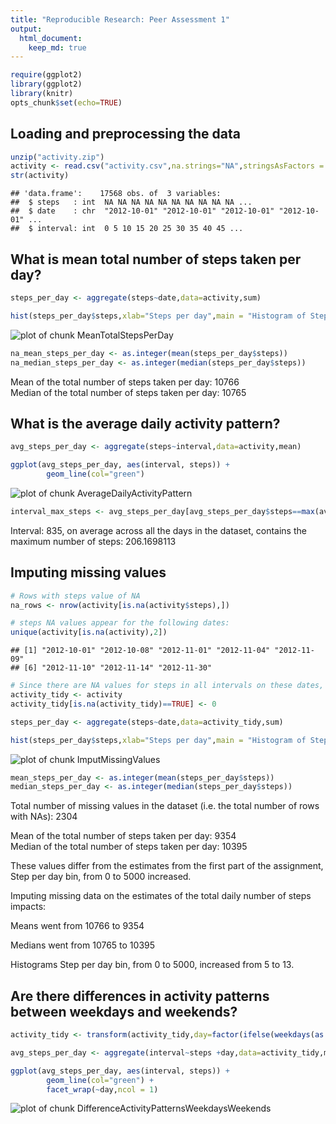 ```yaml
---
title: "Reproducible Research: Peer Assessment 1"
output: 
  html_document:
    keep_md: true
---
```



```r
require(ggplot2)
library(ggplot2)
library(knitr)
opts_chunk$set(echo=TRUE)
```

## Loading and preprocessing the data

```r
unzip("activity.zip")
activity <- read.csv("activity.csv",na.strings="NA",stringsAsFactors = FALSE)
str(activity)
```

```
## 'data.frame':	17568 obs. of  3 variables:
##  $ steps   : int  NA NA NA NA NA NA NA NA NA NA ...
##  $ date    : chr  "2012-10-01" "2012-10-01" "2012-10-01" "2012-10-01" ...
##  $ interval: int  0 5 10 15 20 25 30 35 40 45 ...
```


## What is mean total number of steps taken per day?

```r
steps_per_day <- aggregate(steps~date,data=activity,sum)

hist(steps_per_day$steps,xlab="Steps per day",main = "Histogram of Steps per day")
```

![plot of chunk MeanTotalStepsPerDay](figure/MeanTotalStepsPerDay-1.png)

```r
na_mean_steps_per_day <- as.integer(mean(steps_per_day$steps))
na_median_steps_per_day <- as.integer(median(steps_per_day$steps))
```
Mean of the total number of steps taken per day: 10766  
Median of the total number of steps taken per day: 10765  


## What is the average daily activity pattern?

```r
avg_steps_per_day <- aggregate(steps~interval,data=activity,mean)

ggplot(avg_steps_per_day, aes(interval, steps)) + 
        geom_line(col="green")
```

![plot of chunk AverageDailyActivityPattern](figure/AverageDailyActivityPattern-1.png)

```r
interval_max_steps <- avg_steps_per_day[avg_steps_per_day$steps==max(avg_steps_per_day$steps),]
```

Interval: 835, on average across all the days in the dataset, contains the maximum number of steps: 206.1698113


## Imputing missing values

```r
# Rows with steps value of NA 
na_rows <- nrow(activity[is.na(activity$steps),])

# steps NA values appear for the following dates:
unique(activity[is.na(activity),2])
```

```
## [1] "2012-10-01" "2012-10-08" "2012-11-01" "2012-11-04" "2012-11-09"
## [6] "2012-11-10" "2012-11-14" "2012-11-30"
```

```r
# Since there are NA values for steps in all intervals on these dates, estimating values for these dates with an aggregate would return NAs. Assumption: NA values imply no steps were taken, replacing NA values with 0.
activity_tidy <- activity
activity_tidy[is.na(activity_tidy)==TRUE] <- 0

steps_per_day <- aggregate(steps~date,data=activity_tidy,sum)

hist(steps_per_day$steps,xlab="Steps per day",main = "Histogram of Steps per day")
```

![plot of chunk ImputMissingValues](figure/ImputMissingValues-1.png)

```r
mean_steps_per_day <- as.integer(mean(steps_per_day$steps))
median_steps_per_day <- as.integer(median(steps_per_day$steps))
```


Total number of missing values in the dataset (i.e. the total number of rows with NAs): 2304

Mean of the total number of steps taken per day: 9354  
Median of the total number of steps taken per day: 10395  

These values differ from the estimates from the first part of the assignment, Step per day bin, from 0 to 5000 increased.

Imputing missing data on the estimates of the total daily number of steps impacts:

Means went from 10766 to 9354

Medians went from 10765 to 10395

Histograms Step per day bin, from 0 to 5000, increased from 5 to 13.


## Are there differences in activity patterns between weekdays and weekends?

```r
activity_tidy <- transform(activity_tidy,day=factor(ifelse(weekdays(as.Date(activity_tidy$date), abbreviate = FALSE) %in% c("Saturday","Sunday"),"weekend","weekday")))

avg_steps_per_day <- aggregate(interval~steps +day,data=activity_tidy,mean)

ggplot(avg_steps_per_day, aes(interval, steps)) + 
        geom_line(col="green") +
        facet_wrap(~day,ncol = 1)
```

![plot of chunk DifferenceActivityPatternsWeekdaysWeekends](figure/DifferenceActivityPatternsWeekdaysWeekends-1.png)
